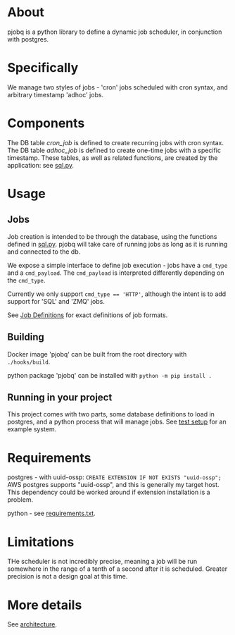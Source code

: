 # About
pjobq is a python library to define a dynamic job scheduler, in conjunction with postgres.

# Specifically
We manage two styles of jobs - 'cron' jobs scheduled with cron syntax, and arbitrary timestamp 'adhoc' jobs.

# Components

The DB table *cron_job* is defined to create recurring jobs with cron syntax.
The DB table *adhoc_job* is defined to create one-time jobs with a specific timestamp.
These tables, as well as related functions, are created by the application: see [sql.py](pjobq/db/sql.py).


# Usage
## Jobs
Job creation is intended to be through the database, using the functions defined in [sql.py](pjobq/db/sql.py).
pjobq will take care of running jobs as long as it is running and connected to the db.

We expose a simple interface to define job execution - jobs have a `cmd_type` and a `cmd_payload`.
The `cmd_payload` is interpreted differently depending on the `cmd_type`.

Currently we only support `cmd_type == 'HTTP'`, although the intent is to add support for 'SQL' and 'ZMQ' jobs.

See [Job Definitions](notes/job_definitions.md) for exact definitions of job formats.

## Building
Docker image 'pjobq' can be built from the root directory with `./hooks/build`.

python package 'pjobq' can be installed with `python -m pip install .`

## Running in your project
This project comes with two parts, some database definitions to load in postgres, and a python process that will manage jobs.
See [test setup](integration/docker-compose.yaml) for an example system.


# Requirements
postgres - with uuid-ossp:
`CREATE EXTENSION IF NOT EXISTS "uuid-ossp";`
AWS postgres supports "uuid-ossp", and this is generally my target host.  This dependency could be worked around if extension installation is a problem.

python - see [requirements.txt](requirements.txt).

# Limitations
THe scheduler is not incredibly precise, meaning a job will be run somewhere in the range
of a tenth of a second after it is scheduled.
Greater precision is not a design goal at this time.

# More details
See [architecture](notes/architecture.md).
